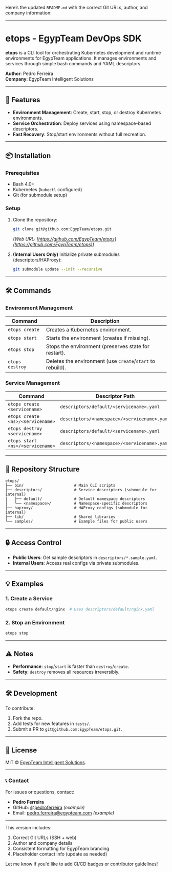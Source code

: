 Here’s the updated `README.md` with the correct Git URLs, author, and company information:

---

# **etops - EgypTeam DevOps SDK**  
**etops** is a CLI tool for orchestrating Kubernetes development and runtime environments for EgypTeam applications. It manages environments and services through simple bash commands and YAML descriptors.

**Author**: Pedro Ferreira  
**Company**: EgypTeam Intelligent Solutions  

---

## **🚀 Features**  
- **Environment Management**: Create, start, stop, or destroy Kubernetes environments.  
- **Service Orchestration**: Deploy services using namespace-based descriptors.  
- **Fast Recovery**: Stop/start environments without full recreation.  

---

## **📦 Installation**  
### **Prerequisites**  
- Bash 4.0+  
- Kubernetes (`kubectl` configured)  
- Git (for submodule setup)  

### **Setup**  
1. Clone the repository:  
   ```bash
   git clone git@github.com:EgypTeam/etops.git
   ```  
   *(Web URL: [https://github.com/EgypTeam/etops](https://github.com/EgypTeam/etops))*  

2. **(Internal Users Only)** Initialize private submodules (descriptors/HAProxy):  
   ```bash
   git submodule update --init --recursive
   ```  

---

## **🛠️ Commands**  

### **Environment Management**  
| Command          | Description                                                                 |  
|------------------|-----------------------------------------------------------------------------|  
| `etops create`   | Creates a Kubernetes environment.                                           |  
| `etops start`    | Starts the environment (creates if missing).                                |  
| `etops stop`     | Stops the environment (preserves state for restart).                        |  
| `etops destroy`  | Deletes the environment (use `create`/`start` to rebuild).                  |  

### **Service Management**  
| Command                          | Descriptor Path                                          |  
|----------------------------------|---------------------------------------------------------|  
| `etops create <servicename>`     | `descriptors/default/<servicename>.yaml`                |  
| `etops create <ns>/<servicename>`| `descriptors/<namespace>/<servicename>.yaml`            |  
| `etops destroy <servicename>`    | `descriptors/default/<servicename>.yaml`                |  
| `etops start <ns>/<servicename>` | `descriptors/<namespace>/<servicename>.yaml`            |  

---

## **📂 Repository Structure**  
```plaintext
etops/
├── bin/                      # Main CLI scripts
├── descriptors/              # Service descriptors (submodule for internal)
│   ├── default/              # Default namespace descriptors
│   └── <namespace>/          # Namespace-specific descriptors
├── haproxy/                  # HAProxy configs (submodule for internal)
├── lib/                      # Shared libraries
└── samples/                  # Example files for public users
```

---

## **🔒 Access Control**  
- **Public Users**: Get sample descriptors in `descriptors/*.sample.yaml`.  
- **Internal Users**: Access real configs via private submodules.  

---

## **💡 Examples**  
### **1. Create a Service**  
```bash
etops create default/nginx  # Uses descriptors/default/nginx.yaml
```  
### **2. Stop an Environment**  
```bash
etops stop
```  

---

## **⚠️ Notes**  
- **Performance**: `stop`/`start` is faster than `destroy`/`create`.  
- **Safety**: `destroy` removes all resources irreversibly.  

---

## **🛠️ Development**  
To contribute:  
1. Fork the repo.  
2. Add tests for new features in `tests/`.  
3. Submit a PR to `git@github.com:EgypTeam/etops.git`.  

---

## **📜 License**  
MIT © [EgypTeam Intelligent Solutions](https://github.com/EgypTeam).  

--- 

### **📞 Contact**  
For issues or questions, contact:  
- **Pedro Ferreira**  
- GitHub: [@pedroferreira](https://github.com/pedroferreira) *(example)*  
- Email: [pedro.ferreira@egypteam.com](mailto:pedro.ferreira@egypteam.com) *(example)*  

---

This version includes:  
1. Correct Git URLs (SSH + web)  
2. Author and company details  
3. Consistent formatting for EgypTeam branding  
4. Placeholder contact info (update as needed)  

Let me know if you'd like to add CI/CD badges or contributor guidelines!